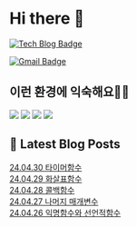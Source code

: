 # Hi there 👋

[![Tech Blog Badge](http://img.shields.io/badge/tistory-black?style=flat-square&logo=Tistory&link=https://codingpracticenote.tistory.com/)](https://codingpracticenote.tistory.com/)
	
[![Gmail Badge](https://img.shields.io/badge/Gmail-d14836?style=flat-square&logo=Gmail&logoColor=white&link=mailto:tkdrnr1215@gmail.com)](mailto:tkdrnr1215@gmail.com)

## 이런 환경에 익숙해요✍🏼

<img src="https://img.shields.io/badge/CSS3-1572B6?style=flat-square&logo=CSS3&logoColor=white"/> </t>
<img src="https://img.shields.io/badge/HTML5-E34F26?style=flat-square&logo=HTML5&logoColor=white"/> 
<img src="https://img.shields.io/badge/JavaScript-F7DF1E?style=flat-square&logo=JavaScript&logoColor=white"/>
<img src="https://img.shields.io/badge/TypeScript-3178C6?style=flat-square&logo=TypeScript&logoColor=white"/>

## 📕 Latest Blog Posts

<a href=https://codingpracticenote.tistory.com/195>24.04.30 타이머함수</a></br><a href=https://codingpracticenote.tistory.com/194>24.04.29 화살표함수</a></br><a href=https://codingpracticenote.tistory.com/193>24.04.28 콜백함수</a></br><a href=https://codingpracticenote.tistory.com/192>24.04.27 나머지 매개변수</a></br><a href=https://codingpracticenote.tistory.com/191>24.04.26 익명함수와 선언적함수</a></br>